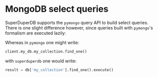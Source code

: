 # MongoDB select queries

SuperDuperDB supports the `pymongo` query API to build select queries.
There is one slight difference however, since queries built with `pymongo`'s formalism
are executed lazily:

Whereas in `pymongo` one might write:

```python
client.my_db.my_collection.find_one()
```

with `superduperdb` one would write:

```python
result = db['my_collection'].find_one().execute()
```
